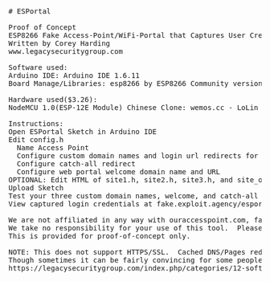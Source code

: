 <pre>
# ESPortal

Proof of Concept
ESP8266 Fake Access-Point/WiFi-Portal that Captures User Credentials using Spoofed Pages
Written by Corey Harding
www.legacysecuritygroup.com

Software used:
Arduino IDE: Arduino IDE 1.6.11
Board Manage/Libraries: esp8266 by ESP8266 Community version 2.3.0

Hardware used($3.26):
NodeMCU 1.0(ESP-12E Module) Chinese Clone: wemos.cc - LoLin new NodeMcu V3 with: CH340G USB Chip

Instructions:
Open ESPortal Sketch in Arduino IDE
Edit config.h
  Name Access Point
  Configure custom domain names and login url redirects for Site1, Site2, and Site3
  Configure catch-all redirect
  Configure web portal welcome domain name and URL
OPTIONAL: Edit HTML of site1.h, site2.h, site3.h, and site_other.h
Upload Sketch
Test your three custom domain names, welcome, and catch-all
View captured login credentials at fake.exploit.agency/esportal

We are not affiliated in any way with ouraccesspoint.com, fakesite1.com, fakesite2.com, or fakesite3.com.
We take no responsibility for your use of this tool.  Please obey all local, state, federal, and international laws.
This is provided for proof-of-concept only.

NOTE: This does not support HTTPS/SSL.  Cached DNS/Pages redirecting to https:// addresses will fail.
Though sometimes it can be fairly convincing for some people when using the proper html templates you must educate users to spot a fake login!
https://legacysecuritygroup.com/index.php/categories/12-software/28-esportal-fake-wifi-portal-credential-harvester
</pre>